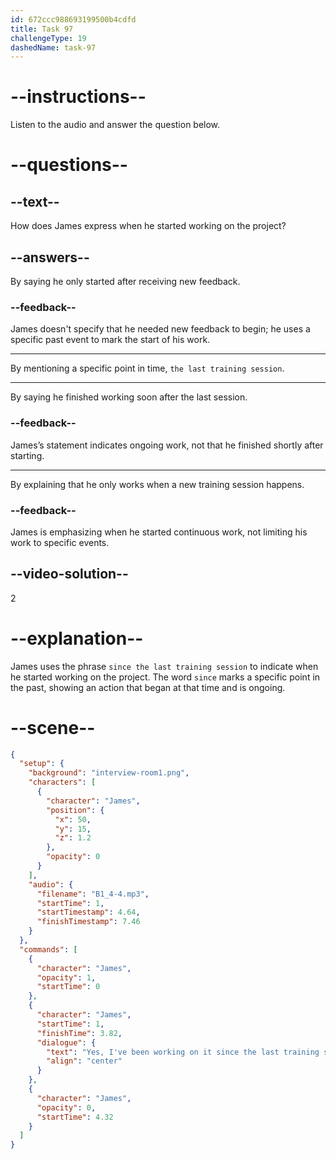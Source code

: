 ```yaml
---
id: 672ccc988693199500b4cdfd
title: Task 97
challengeType: 19
dashedName: task-97
---
```


<!-- (Audio) James: Yes, I’ve been working on it since the last training session. -->

# --instructions--

Listen to the audio and answer the question below.

# --questions--

## --text--

How does James express when he started working on the project?

## --answers--

By saying he only started after receiving new feedback.

### --feedback--

James doesn't specify that he needed new feedback to begin; he uses a specific past event to mark the start of his work.

---

By mentioning a specific point in time, `the last training session`.

---

By saying he finished working soon after the last session.

### --feedback--

James’s statement indicates ongoing work, not that he finished shortly after starting.

---

By explaining that he only works when a new training session happens.

### --feedback--

James is emphasizing when he started continuous work, not limiting his work to specific events.

## --video-solution--

2

# --explanation--

James uses the phrase `since the last training session` to indicate when he started working on the project. The word `since` marks a specific point in the past, showing an action that began at that time and is ongoing.

# --scene--

```json
{
  "setup": {
    "background": "interview-room1.png",
    "characters": [
      {
        "character": "James",
        "position": {
          "x": 50,
          "y": 15,
          "z": 1.2
        },
        "opacity": 0
      }
    ],
    "audio": {
      "filename": "B1_4-4.mp3",
      "startTime": 1,
      "startTimestamp": 4.64,
      "finishTimestamp": 7.46
    }
  },
  "commands": [
    {
      "character": "James",
      "opacity": 1,
      "startTime": 0
    },
    {
      "character": "James",
      "startTime": 1,
      "finishTime": 3.82,
      "dialogue": {
        "text": "Yes, I've been working on it since the last training session.",
        "align": "center"
      }
    },
    {
      "character": "James",
      "opacity": 0,
      "startTime": 4.32
    }
  ]
}
```
